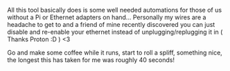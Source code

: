 All this tool basically does is some well needed automations for those of us without a Pi or Ethernet adapters on hand...
Personally my wires are a headache to get to and a friend of mine recently discovered you can just disable and re-enable your ethernet instead of unplugging/replugging it in ( Thanks Proton :D ) <3

Go and make some coffee while it runs, start to roll a spliff, something nice, the longest this has taken for me was roughly 40 seconds!
